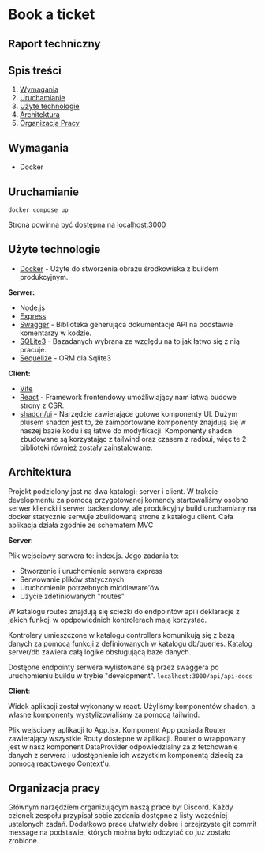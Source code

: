 # Book a ticket
## Raport techniczny

## Spis treści

1. [Wymagania](#wymagania)
2. [Uruchamianie](#uruchamianie)
3. [Użyte technologie](#użyte-technologie)
4. [Architektura](#architektura)
4. [Organizacja Pracy](#organizacja-pracy)


## Wymagania

 - Docker

## Uruchamianie

```
docker compose up
```
Strona powinna być dostępna na [localhost:3000](localhost:3000)

## Użyte technologie
- [Docker](https://www.docker.com/) - Użyte do stworzenia obrazu środkowiska z buildem produkcyjnym.

**Serwer:**
- [Node.js](https://nodejs.org/)
- [Express](https://expressjs.com/)
- [Swagger](https://swagger.io/) - Biblioteka generująca dokumentacje API na podstawie komentarzy w kodzie.
- [SQLite3](https://www.sqlite.org/index.html) - Bazadanych wybrana ze względu na to jak łatwo się z nią pracuje.
- [Sequelize](https://sequelize.org/) - ORM dla Sqlite3

**Client:**
- [Vite](https://vitejs.dev/)
- [React](https://react.dev/) - Framework frontendowy umożliwiający nam łatwą budowe strony z CSR.
- [shadcn/ui](https://ui.shadcn.com/) - Narzędzie zawierające gotowe komponenty UI. Dużym plusem shadcn jest to, że zaimportowane komponenty znajdują się w naszej bazie kodu i są łatwe do modyfikacji. Komponenty shadcn zbudowane są korzystając z tailwind oraz czasem z radixui, więc te 2 biblioteki również zostały zainstalowane.

## Architektura

Projekt podzielony jast na dwa katalogi: server i client.
W trakcie developmentu za pomocą przygotowanej komendy startowaliśmy osobno serwer kliencki i serwer backendowy, ale produkcyjny build uruchamiany na docker statycznie serwuje zbuildowaną strone z katalogu client.
Cała aplikacja działa zgodnie ze schematem MVC

**Server**:

Plik wejściowy serwera to: index.js. Jego zadania to:
- Stworzenie i uruchomienie serwera express
- Serwowanie plików statycznych
- Uruchomienie potrzebnych middleware'ów
- Użycie zdefiniowanych "routes"

W katalogu routes znajdują się scieżki do endpointów api i deklaracje z jakich funkcji w opdpowiednich kontrolerach mają korzystać.

Kontrolery umieszczone w katalogu controllers komunikują się z bazą danych za pomocą funkcji z definiowanych w katalogu db/queries. Katalog server/db zawiera całą logike obsługującą baze danych.

Dostępne endpointy serwera wylistowane są przez swaggera po uruchomieniu buildu w trybie "development". `localhost:3000/api/api-docs`


**Client**:

Widok aplikacji został wykonany w react. Użyliśmy komponentów shadcn, a własne komponenty wystylizowaliśmy za pomocą tailwind.

Plik wejściowy aplikacji to App.jsx. Komponent App posiada Router zawierający wszystkie Routy dostępne w aplikacji. Router o wrappowany jest w nasz komponent DataProvider odpowiedzialny za z fetchowanie danych z serwera i udostępnienie ich wszystkim komponentą dziecią za pomocą reactowego Context'u.

## Organizacja pracy

Głównym narzędziem organizującym naszą prace był Discord.
Każdy członek zespołu przypisał sobie zadania dostępne z listy wcześniej ustalonych zadań.
Dodatkowo prace ułatwiały dobre i przejrzyste git commit message na podstawie, których można było odczytać co już zostało zrobione.
